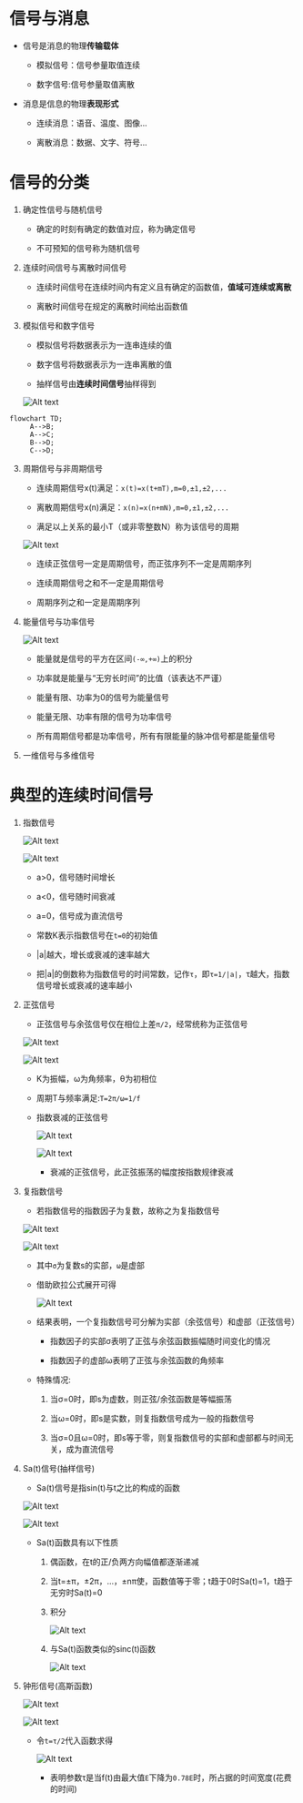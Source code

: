 # 信号与消息
* 信号是消息的物理**传输载体**
    * 模拟信号：信号参量取值连续

    * 数字信号:信号参量取值离散

* 消息是信息的物理**表现形式**
    * 连续消息：语音、温度、图像...

    * 离散消息：数据、文字、符号...

# 信号的分类
1. 确定性信号与随机信号
    * 确定的时刻有确定的数值对应，称为确定信号

    * 不可预知的信号称为随机信号

2. 连续时间信号与离散时间信号
    * 连续时间信号在连续时间内有定义且有确定的函数值，**值域可连续或离散**

    * 离散时间信号在规定的离散时间给出函数值

3. 模拟信号和数字信号
    * 模拟信号将数据表示为一连串连续的值

    * 数字信号将数据表示为一连串离散的值

    * 抽样信号由**连续时间信号**抽样得到

    ![Alt text](image-296.png)

```mermaid
flowchart TD;
     A-->B;
     A-->C;
     B-->D;
     C-->D;
```

3. 周期信号与非周期信号
    * 连续周期信号x(t)满足：`x(t)=x(t+mT),m=0,±1,±2,...`

    * 离散周期信号x(n)满足：`x(n)=x(n+mN),m=0,±1,±2,...`

    * 满足以上关系的最小T（或非零整数N）称为该信号的周期

    ![Alt text](image-286.png)

    * 连续正弦信号一定是周期信号，而正弦序列不一定是周期序列

    * 连续周期信号之和不一定是周期信号

    * 周期序列之和一定是周期序列

4. 能量信号与功率信号

    ![Alt text](image-287.png)

    * 能量就是信号的平方在区间`(-∞,+∞)`上的积分

    * 功率就是能量与“无穷长时间”的比值（该表达不严谨）

    * 能量有限、功率为0的信号为能量信号

    * 能量无限、功率有限的信号为功率信号

    * 所有周期信号都是功率信号，所有有限能量的脉冲信号都是能量信号
5. 一维信号与多维信号

# 典型的连续时间信号
1. 指数信号    

    ![Alt text](image-73.png)    

    ![Alt text](image-74.png)    

    * a>0，信号随时间增长

    * a<0，信号随时间衰减

    * a=0，信号成为直流信号

    * 常数K表示指数信号在`t=0`的初始值

    * |a|越大，增长或衰减的速率越大

    * 把|a|的倒数称为指数信号的时间常数，记作`τ`，即`τ=1/|a|`，τ越大，指数信号增长或衰减的速率越小

2. 正弦信号
    * 正弦信号与余弦信号仅在相位上差`π/2`，经常统称为正弦信号

    ![Alt text](image-75.png)    

    ![Alt text](image-76.png)     

    * K为振幅，ω为角频率，θ为初相位

    * 周期T与频率满足:`T=2π/ω=1/f`

    * 指数衰减的正弦信号

        ![Alt text](image-77.png)    

        ![Alt text](image-78.png)    

        * 衰减的正弦信号，此正弦振荡的幅度按指数规律衰减

3. 复指数信号
    * 若指数信号的指数因子为复数，故称之为复指数信号
    
    ![Alt text](image-79.png)    
    
    ![Alt text](image-80.png)    
    
    * 其中`σ`为复数s的实部，`ω`是虚部
    
    * 借助欧拉公式展开可得
    
        ![Alt text](image-81.png)    
    
    * 结果表明，一个复指数信号可分解为实部（余弦信号）和虚部（正弦信号）
        * 指数因子的实部σ表明了正弦与余弦函数振幅随时间变化的情况
        
        * 指数因子的虚部ω表明了正弦与余弦函数的角频率

    * 特殊情况:
        1. 当σ=0时，即s为虚数，则正弦/余弦函数是等幅振荡
       
        2. 当ω=0时，即s是实数，则复指数信号成为一般的指数信号 
       
        3. 当σ=0且ω=0时，即s等于零，则复指数信号的实部和虚部都与时间无关，成为直流信号

4. Sa(t)信号(抽样信号)
    * Sa(t)信号是指sin(t)与t之比的构成的函数

    ![Alt text](image-82.png)    

    ![Alt text](image-83.png)    

    * Sa(t)函数具有以下性质
        1. 偶函数，在t的正/负两方向幅值都逐渐递减

        2. 当t=±π，±2π，...，±nπ使，函数值等于零；t趋于0时Sa(t)=1，t趋于无穷时Sa(t)=0

        3. 积分

            ![Alt text](image-84.png)    

        4. 与Sa(t)函数类似的sinc(t)函数

            ![Alt text](image-85.png)    

5. 钟形信号(高斯函数)

    ![Alt text](image-86.png)    

    ![Alt text](image-87.png)    

    * 令`t=τ/2`代入函数求得

        ![Alt text](image-88.png)    

        * 表明参数τ是当f(t)由最大值`E`下降为`0.78E`时，所占据的时间宽度(花费的时间)
